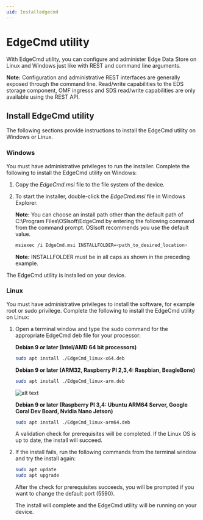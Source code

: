 ```yaml
---
uid: Installedgecmd
---
```


# EdgeCmd utility

With EdgeCmd utility, you can configure and administer Edge Data Store on Linux and Windows just like with REST and command line arguments.

**Note:** Configuration and administrative REST interfaces are generally exposed through the command line. Read/write capabilities to the EDS storage component, OMF ingresss and SDS read/write capabilities are only available using the REST API.

## Install EdgeCmd utility

The following sections provide instructions to install the EdgeCmd utility on Windows or Linux.

### Windows

You must have administrative privileges to run the installer. Complete the following to install the EdgeCmd utility on Windows:

1. Copy the _EdgeCmd.msi_ file to the file system of the device.
2. To start the installer, double-click the _EdgeCmd.msi_ file in Windows Explorer.

   **Note:** You can choose an install path other than the default path of C:\Program Files\OSIsoft\EdgeCmd by entering the following command from the command prompt. OSIsoft recommends you use the default value.
    
    ```bash
    msiexec /i EdgeCmd.msi INSTALLFOLDER=<path_to_desired_location>
    ```

   **Note:** INSTALLFOLDER must be in all caps as shown in the preceding example.

The EdgeCmd utility is installed on your device.

### Linux

You must have administrative privileges to install the software, for example root or sudo privilege. Complete the following to install the EdgeCmd utility on Linux:

1. Open a terminal window and type the sudo command for the appropriate EdgeCmd deb file for your processor:

    **Debian 9 or later (Intel/AMD 64 bit processors)**

    ```bash
    sudo apt install ./EdgeCmd_linux-x64.deb
    ```

    **Debian 9 or later (ARM32, Raspberry PI 2,3,4: Raspbian, BeagleBone)**

    ```bash
    sudo apt install ./EdgeCmd_linux-arm.deb
    ```

    ![alt text](https://osisoft.github.io/Edge-Data-Store-Docs/V1/images/LinuxInstall1.jpg "Linux Installation")

    **Debian 9 or later (Raspberry PI 3,4: Ubuntu ARM64 Server, Google Coral Dev Board, Nvidia Nano Jetson)**

    ```bash
    sudo apt install ./EdgeCmd_linux-arm64.deb
    ```

    A validation check for prerequisites will be completed. If the Linux OS is up to date, the install will succeed.

2. If the install fails, run the following commands from the terminal window and try the install again:

    ```bash
    sudo apt update
    sudo apt upgrade
    ```

    After the check for prerequisites succeeds, you will be prompted if you want to change the default port (5590).

    The install will complete and the EdgeCmd utility will be running on your device.
